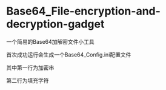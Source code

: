 # Base64_File-encryption-and-decryption-gadget
一个简易的Base64加解密文件小工具


首次成功运行会生成一个Base64_Config.ini配置文件

其中第一行为加密串

第二行为填充字符

